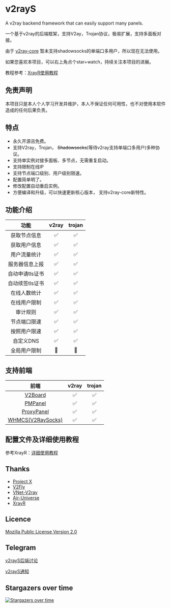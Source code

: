 # v2rayS

A v2ray backend framework that can easily support many panels.

一个基于v2ray的后端框架，支持V2ay，Trojan协议，极易扩展，支持多面板对接。

由于 [v2ray-core](https://github.com/v2fly/v2ray-core) 暂未支持shadowsocks的单端口多用户，所以现在无法使用。

如果您喜欢本项目，可以右上角点个star+watch，持续关注本项目的进展。

教程参考：[XrayR使用教程](https://xrayr-project.github.io/XrayR-doc/)

## 免责声明

本项目只是本人个人学习开发并维护，本人不保证任何可用性，也不对使用本软件造成的任何后果负责。

## 特点

* 永久开源且免费。
* 支持V2ray，Trojan， ~~Shadowsocks~~(等待v2ray支持单端口多用户)多种协议。
* 支持单实例对接多面板、多节点，无需重复启动。
* 支持限制在线IP
* 支持节点端口级别、用户级别限速。
* 配置简单明了。
* 修改配置自动重启实例。
* 方便编译和升级，可以快速更新核心版本， 支持v2ray-core新特性。

## 功能介绍

|    功能     |       v2ray        |       trojan       |
|:---------:|:------------------:|:------------------:|
|  获取节点信息   | :white_check_mark: | :white_check_mark: |
|  获取用户信息   | :white_check_mark: | :white_check_mark: |
|  用户流量统计   | :white_check_mark: | :white_check_mark: |
|  服务器信息上报  | :white_check_mark: | :white_check_mark: |
| 自动申请tls证书 | :white_check_mark: | :white_check_mark: |
| 自动续签tls证书 | :white_check_mark: | :white_check_mark: |
|  在线人数统计   | :white_check_mark: | :white_check_mark: |
|  在线用户限制   | :white_check_mark: | :white_check_mark: |
|   审计规则    | :white_check_mark: | :white_check_mark: |
|  节点端口限速   | :white_check_mark: | :white_check_mark: |
|  按照用户限速   | :white_check_mark: | :white_check_mark: |
|  自定义DNS   | :white_check_mark: | :white_check_mark: |
|  全局用户限制   |     :pushpin:      |     :pushpin:      |

## 支持前端

|                           前端                           |       v2ray        |       trojan       |
|:------------------------------------------------------:|:------------------:|:------------------:|
|     [V2Board](https://github.com/v2board/v2board)      | :white_check_mark: | :white_check_mark: |
|  [PMPanel](https://github.com/ByteInternetHK/PMPanel)  | :white_check_mark: | :white_check_mark: |
| [ProxyPanel](https://github.com/ProxyPanel/ProxyPanel) | :white_check_mark: | :white_check_mark: |
|  [WHMCS(V2RaySocks)](https://v2raysocks.doxtex.com/)   | :white_check_mark: | :white_check_mark: |

## 配置文件及详细使用教程

参考XrayR：[详细使用教程](https://xrayr-project.github.io/XrayR-doc/)

## Thanks

* [Project X](https://github.com/XTLS/)
* [V2Fly](https://github.com/v2fly)
* [VNet-V2ray](https://github.com/ProxyPanel/VNet-V2ray)
* [Air-Universe](https://github.com/crossfw/Air-Universe)
* [XrayR](https://github.com/XrayR-project/XrayR)

## Licence

[Mozilla Public License Version 2.0](https://raw.githubusercontent.com/thank243/v2rayS/master/LICENSE)

## Telegram

[v2rayS后端讨论](https://t.me/v2rayS_chat)

[v2rayS通知](https://t.me/v2rayS_channel)

## Stargazers over time

[![Stargazers over time](https://starchart.cc/thank243/v2rayS.svg)](https://starchart.cc/thank243/v2rayS)
